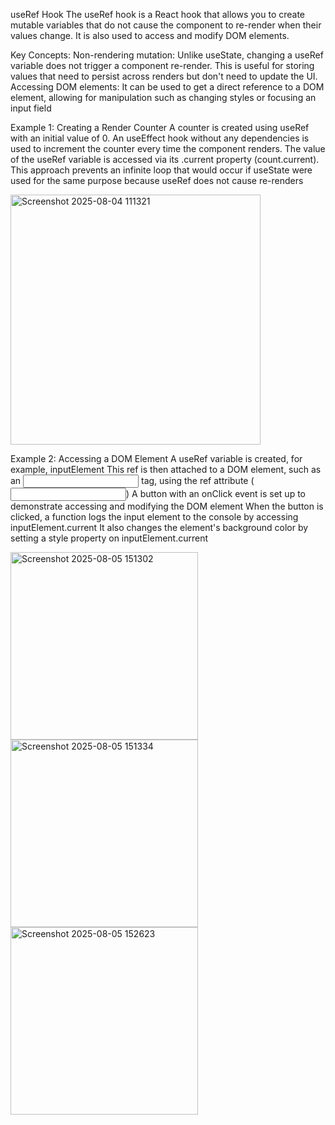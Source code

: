 useRef Hook
The useRef hook is a React hook that allows you to create mutable variables that do not cause the component to re-render when their values change. It is also used to access 
and modify DOM elements.

Key Concepts:
Non-rendering mutation: Unlike useState, changing a useRef variable does not trigger a component re-render. This is useful for storing values that need to persist across 
renders but don't need to update the UI.
Accessing DOM elements: It can be used to get a direct reference to a DOM element, allowing for manipulation such as changing styles or focusing an input field

Example 1: Creating a Render Counter
A counter is created using useRef with an initial value of 0.
An useEffect hook without any dependencies is used to increment the counter every time the component renders.
The value of the useRef variable is accessed via its .current property (count.current).
This approach prevents an infinite loop that would occur if useState were used for the same purpose because useRef does not cause re-renders

<img width="400" height="400" alt="Screenshot 2025-08-04 111321" src="https://github.com/user-attachments/assets/ce4ff82b-1105-488f-a5a3-862f5551a344" />

Example 2: Accessing a DOM Element
A useRef variable is created, for example, inputElement
This ref is then attached to a DOM element, such as an <input> tag, using the ref attribute (<input ref={inputElement} />) 
A button with an onClick event is set up to demonstrate accessing and modifying the DOM element 
When the button is clicked, a function logs the input element to the console by accessing inputElement.current 
It also changes the element's background color by setting a style property on inputElement.current 

<img width="300" height="300" alt="Screenshot 2025-08-05 151302" src="https://github.com/user-attachments/assets/9e14613f-1bfc-44df-8f82-0d818b29c95d" />
<img width="300" height="300" alt="Screenshot 2025-08-05 151334" src="https://github.com/user-attachments/assets/b0ba2cb2-ba1b-4a42-b6ad-57456788cc0d" />
<img width="300" height="300" alt="Screenshot 2025-08-05 152623" src="https://github.com/user-attachments/assets/317deaf2-c2cf-4872-ba9c-6935a0901fd6" />
